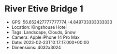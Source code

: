 # River Etive Bridge 1

- GPS: 56.652427777777774,-4.849733333333333
- Location: Kingshouse Hotel
- Tags: Landscape, Clouds, Snow
- Camera: Apple iPhone 14 Pro Max
- Date: 2023-02-23T10:17:17.000+00:00
- Dimensions: 4032x3024
